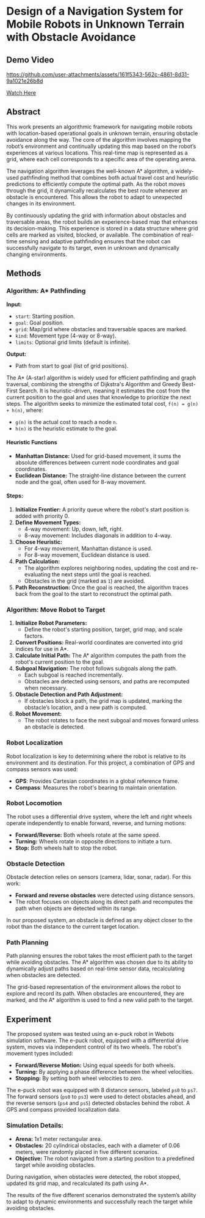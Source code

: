 # Design of a Navigation System for Mobile Robots in Unknown Terrain with Obstacle Avoidance

## Demo Video
https://github.com/user-attachments/assets/161f5343-562c-4861-8d31-9a1021e26b8d

[Watch Here](https://drive.google.com/file/d/1Ep1s77rNZkVpbKZDhtpPTr_egyiuKuAY/view?usp=sharing)

## Abstract
This work presents an algorithmic framework for navigating mobile robots with location-based operational goals in unknown terrain, ensuring obstacle avoidance along the way. The core of the algorithm involves mapping the robot’s environment and continually updating this map based on the robot’s experiences at various locations. This real-time map is represented as a grid, where each cell corresponds to a specific area of the operating arena.

The navigation algorithm leverages the well-known A* algorithm, a widely-used pathfinding method that combines both actual travel cost and heuristic predictions to efficiently compute the optimal path. As the robot moves through the grid, it dynamically recalculates the best route whenever an obstacle is encountered. This allows the robot to adapt to unexpected changes in its environment.

By continuously updating the grid with information about obstacles and traversable areas, the robot builds an experience-based map that enhances its decision-making. This experience is stored in a data structure where grid cells are marked as visited, blocked, or available. The combination of real-time sensing and adaptive pathfinding ensures that the robot can successfully navigate to its target, even in unknown and dynamically changing environments.

## Methods

### Algorithm: A* Pathfinding

**Input:** 
- `start`: Starting position.
- `goal`: Goal position.
- `grid`: Map/grid where obstacles and traversable spaces are marked.
- `kind`: Movement type (4-way or 8-way).
- `limits`: Optional grid limits (default is infinite).

**Output:** 
- Path from start to goal (list of grid positions).

The A* (A-star) algorithm is widely used for efficient pathfinding and graph traversal, combining the strengths of Dijkstra's Algorithm and Greedy Best-First Search. It is heuristic-driven, meaning it estimates the cost from the current position to the goal and uses that knowledge to prioritize the next steps. The algorithm seeks to minimize the estimated total cost, `f(n) = g(n) + h(n)`, where:
- `g(n)` is the actual cost to reach a node `n`.
- `h(n)` is the heuristic estimate to the goal.

#### Heuristic Functions
- **Manhattan Distance:** Used for grid-based movement, it sums the absolute differences between current node coordinates and goal coordinates.
- **Euclidean Distance:** The straight-line distance between the current node and the goal, often used for 8-way movement.

#### Steps:
1. **Initialize Frontier:** A priority queue where the robot's start position is added with priority 0.
2. **Define Movement Types:**
   - 4-way movement: Up, down, left, right.
   - 8-way movement: Includes diagonals in addition to 4-way.
3. **Choose Heuristic:** 
   - For 4-way movement, Manhattan distance is used.
   - For 8-way movement, Euclidean distance is used.
4. **Path Calculation:** 
   - The algorithm explores neighboring nodes, updating the cost and re-evaluating the next steps until the goal is reached.
   - Obstacles in the grid (marked as `1`) are avoided.
5. **Path Reconstruction:** Once the goal is reached, the algorithm traces back from the goal to the start to reconstruct the optimal path.

### Algorithm: Move Robot to Target
1. **Initialize Robot Parameters:**
   - Define the robot's starting position, target, grid map, and scale factors.
2. **Convert Positions:** Real-world coordinates are converted into grid indices for use in A*.
3. **Calculate Initial Path:** The A* algorithm computes the path from the robot's current position to the goal.
4. **Subgoal Navigation:** The robot follows subgoals along the path.
   - Each subgoal is reached incrementally.
   - Obstacles are detected using sensors, and paths are recomputed when necessary.
5. **Obstacle Detection and Path Adjustment:** 
   - If obstacles block a path, the grid map is updated, marking the obstacle’s location, and a new path is computed.
6. **Robot Movement:** 
   - The robot rotates to face the next subgoal and moves forward unless an obstacle is detected.

### Robot Localization

Robot localization is key to determining where the robot is relative to its environment and its destination. For this project, a combination of GPS and compass sensors was used:
- **GPS**: Provides Cartesian coordinates in a global reference frame.
- **Compass**: Measures the robot's bearing to maintain orientation.

### Robot Locomotion

The robot uses a differential drive system, where the left and right wheels operate independently to enable forward, reverse, and turning motions:
- **Forward/Reverse:** Both wheels rotate at the same speed.
- **Turning:** Wheels rotate in opposite directions to initiate a turn.
- **Stop:** Both wheels halt to stop the robot.

### Obstacle Detection

Obstacle detection relies on sensors (camera, lidar, sonar, radar). For this work:
- **Forward and reverse obstacles** were detected using distance sensors.
- The robot focuses on objects along its direct path and recomputes the path when objects are detected within its range.

In our proposed system, an obstacle is defined as any object closer to the robot than the distance to the current target location.

### Path Planning

Path planning ensures the robot takes the most efficient path to the target while avoiding obstacles. The A* algorithm was chosen due to its ability to dynamically adjust paths based on real-time sensor data, recalculating when obstacles are detected.

The grid-based representation of the environment allows the robot to explore and record its path. When obstacles are encountered, they are marked, and the A* algorithm is used to find a new valid path to the target.

## Experiment

The proposed system was tested using an e-puck robot in Webots simulation software. The e-puck robot, equipped with a differential drive system, moves via independent control of its two wheels. The robot's movement types included:
- **Forward/Reverse Motion:** Using equal speeds for both wheels.
- **Turning:** By applying a phase difference between the wheel velocities.
- **Stopping:** By setting both wheel velocities to zero.

The e-puck robot was equipped with 8 distance sensors, labeled `ps0` to `ps7`. The forward sensors (`ps0` to `ps3`) were used to detect obstacles ahead, and the reverse sensors (`ps4` and `ps5`) detected obstacles behind the robot. A GPS and compass provided localization data.

### Simulation Details:
- **Arena:** 1x1 meter rectangular area.
- **Obstacles:** 20 cylindrical obstacles, each with a diameter of 0.06 meters, were randomly placed in five different scenarios.
- **Objective:** The robot navigated from a starting position to a predefined target while avoiding obstacles.

During navigation, when obstacles were detected, the robot stopped, updated its grid map, and recalculated its path using A*.

The results of the five different scenarios demonstrated the system’s ability to adapt to dynamic environments and successfully reach the target while avoiding obstacles.

